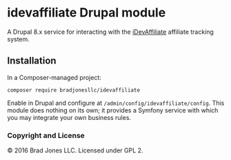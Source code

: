 # idevaffiliate Drupal module

A Drupal 8.x service for interacting with the [iDevAffiliate](https://www.idevdirect.com/) affiliate tracking system.

## Installation

In a Composer-managed project:
```
composer require bradjonesllc/idevaffiliate
```
Enable in Drupal and configure at `/admin/config/idevaffiliate/config`. This module does nothing on its own;
it provides a Symfony service with which you may integrate your own business rules.

### Copyright and License

&copy; 2016 Brad Jones LLC. Licensed under GPL 2.
